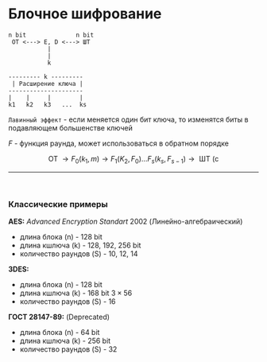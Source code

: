 # Блочное шифрование

```
n bit              n bit        
 OT <---> E, D <---> ШТ
           |
           |
           k 
```

```
--------- k ---------
 | Расширение ключа |
---------------------
|    |     |        |
k1   k2   k3   ...  ks
```


`Лавинный эффект` - если меняется один бит ключа, то изменятся биты в подавляющем большенстве ключей 

$F$ - функция раунда, может использоваться в обратном порядке

$$
\text{ОТ } \to F_0(k_1, m) \to F_1(K_2, F_0) \dots F_s(k_s, F_{s-1}) \to \text{ ШТ (c}
$$

---

<br>

### Классические примеры

**AES:** *Advanced Encryption Standart* 2002 (Линейно-алгебраический)

+ длина блока (n) - 128 bit
+ длина кшлюча (k) - 128, 192, 256 bit
+ количество раундов (S) - 10, 12, 14

**3DES:**

+ длина блока (n) - 128 bit
+ длина кшлюча (k) - 168 bit $3\times 56$
+ количество раундов (S) - 16


**ГОСТ 28147-89:** (Deprecated)

+ длина блока (n) - 64 bit
+ длина кшлюча (k) - 256 bit
+ количество раундов (S) - 32




